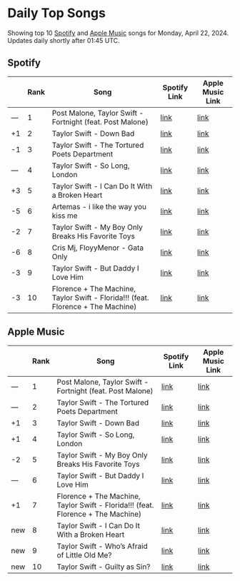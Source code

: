 # Daily Top Songs

Showing top 10 [Spotify](#spotify) and [Apple Music](#apple-music) songs for Monday, April 22, 2024. Updates daily shortly after 01:45 UTC.

## Spotify

|             | Rank            | Song            | Spotify Link                    | Apple Music Link                                                                             |
| ----------- | --------------- | --------------- | ------------------------------- | -------------------------------------------------------------------------------------------- |
| — | 1 | Post Malone, Taylor Swift - Fortnight (feat. Post Malone) | [link](https://open.spotify.com/track/2OzhQlSqBEmt7hmkYxfT6m) | [link](https://music.apple.com/us/song/fortnight-feat-post-malone/1742057775) |
| +1 | 2 | Taylor Swift - Down Bad | [link](https://open.spotify.com/track/2F3N9tdombb64aW6VtZOdo) | [link](https://music.apple.com/us/song/down-bad/1736268377) |
| -1 | 3 | Taylor Swift - The Tortured Poets Department | [link](https://open.spotify.com/track/3NMrVbIVWT3fPXBj0rNDKG) | [link](https://music.apple.com/us/song/the-tortured-poets-department/1736268195) |
| — | 4 | Taylor Swift - So Long, London | [link](https://open.spotify.com/track/0mWVScJbxO3tbXuiZOxYZE) | [link](https://music.apple.com/us/song/so-long-london/1736268386) |
| +3 | 5 | Taylor Swift - I Can Do It With a Broken Heart | [link](https://open.spotify.com/track/4q5YezDOIPcoLr8R81x9qy) | [link](https://music.apple.com/us/song/i-can-do-it-with-a-broken-heart/1742058104) |
| -5 | 6 | Artemas - i like the way you kiss me | [link](https://open.spotify.com/track/2GxrNKugF82CnoRFbQfzPf) | [link](https://music.apple.com/us/song/i-like-the-way-you-kiss-me/1736426869) |
| -2 | 7 | Taylor Swift - My Boy Only Breaks His Favorite Toys | [link](https://open.spotify.com/track/05msZuGKP3OCUGQnvLBOf4) | [link](https://music.apple.com/us/song/my-boy-only-breaks-his-favorite-toys/1736268196) |
| -6 | 8 | Cris Mj, FloyyMenor - Gata Only | [link](https://open.spotify.com/track/6XjDF6nds4DE2BBbagZol6) | [link](https://music.apple.com/us/song/gata-only/1727813561) |
| -3 | 9 | Taylor Swift - But Daddy I Love Him | [link](https://open.spotify.com/track/5og4Qzt92jJzVDkOtSEilb) | [link](https://music.apple.com/us/song/but-daddy-i-love-him/1736268392) |
| -3 | 10 | Florence + The Machine, Taylor Swift - Florida!!! (feat. Florence + The Machine) | [link](https://open.spotify.com/track/3ZVFcD8Wlw9T9klGqmJf9F) | [link](https://music.apple.com/us/song/florida-feat-florence-the-machine/1736268400) |

## Apple Music

|             | Rank            | Song            | Spotify Link                    | Apple Music Link                   |
| ----------- | --------------- | --------------- | ------------------------------- | ---------------------------------- |
| — | 1 | Post Malone, Taylor Swift - Fortnight (feat. Post Malone) | [link](https://open.spotify.com/track/2OzhQlSqBEmt7hmkYxfT6m) | [link](https://music.apple.com/us/song/fortnight-feat-post-malone/1742057775) |
| — | 2 | Taylor Swift - The Tortured Poets Department | [link](https://open.spotify.com/track/3NMrVbIVWT3fPXBj0rNDKG) | [link](https://music.apple.com/us/song/the-tortured-poets-department/1736268195) |
| +1 | 3 | Taylor Swift - Down Bad | [link](https://open.spotify.com/track/2F3N9tdombb64aW6VtZOdo) | [link](https://music.apple.com/us/song/down-bad/1736268377) |
| +1 | 4 | Taylor Swift - So Long, London | [link](https://open.spotify.com/track/0mWVScJbxO3tbXuiZOxYZE) | [link](https://music.apple.com/us/song/so-long-london/1736268386) |
| -2 | 5 | Taylor Swift - My Boy Only Breaks His Favorite Toys | [link](https://open.spotify.com/track/05msZuGKP3OCUGQnvLBOf4) | [link](https://music.apple.com/us/song/my-boy-only-breaks-his-favorite-toys/1736268196) |
| — | 6 | Taylor Swift - But Daddy I Love Him | [link](https://open.spotify.com/track/5og4Qzt92jJzVDkOtSEilb) | [link](https://music.apple.com/us/song/but-daddy-i-love-him/1736268392) |
| +1 | 7 | Florence + The Machine, Taylor Swift - Florida!!! (feat. Florence + The Machine) | [link](https://open.spotify.com/track/3ZVFcD8Wlw9T9klGqmJf9F) | [link](https://music.apple.com/us/song/florida-feat-florence-the-machine/1736268400) |
| new | 8 | Taylor Swift - I Can Do It With a Broken Heart | [link](https://open.spotify.com/track/4q5YezDOIPcoLr8R81x9qy) | [link](https://music.apple.com/us/song/i-can-do-it-with-a-broken-heart/1742058104) |
| new | 9 | Taylor Swift - Who’s Afraid of Little Old Me? | [link](https://open.spotify.com/track/36t6frENUtCYKuZus6aYDO) | [link](https://music.apple.com/us/song/whos-afraid-of-little-old-me/1742058100) |
| new | 10 | Taylor Swift - Guilty as Sin? | [link](https://open.spotify.com/track/5CUI8RI70agSuT2fIeYuK0) | [link](https://music.apple.com/us/song/guilty-as-sin/1742058097) |
